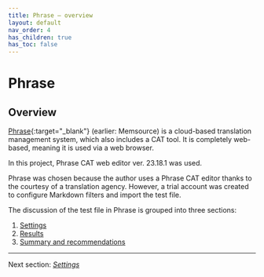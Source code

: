 ```yaml
---
title: Phrase — overview
layout: default
nav_order: 4
has_children: true
has_toc: false
---
```

Phrase
===

## Overview

[Phrase](https://phrase.com/){:target="_blank"} (earlier: Memsource) is a cloud-based translation management system, which also includes a CAT tool. It is completely web-based, meaning it is used via a web browser.

In this project, Phrase CAT web editor ver. 23.18.1 was used.

Phrase was chosen because the author uses a Phrase CAT editor thanks to the courtesy of a translation agency. However, a trial account was created to configure Markdown filters and import the test file.

The discussion of the test file in Phrase is grouped into three sections:

1. [Settings](phrase-01-settings)
2. [Results](phrase-02-results)
3. [Summary and recommendations](phrase-03-summary-and-recommendations)

---

Next section: [*Settings*](phrase-01-settings)